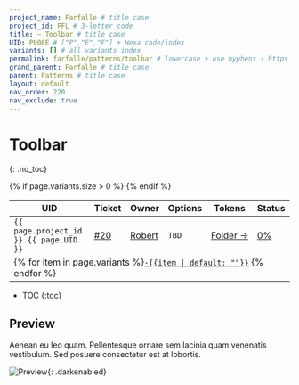 ```yaml
---
project_name: Farfalle # title case
project_id: FFL # 3-letter code
title: — Toolbar # title case
UID: P000E # ["P","E","F"] + Hexa code/index
variants: [] # all variants index
permalink: farfalle/patterns/toolbar # lowercase + use hyphens › https://tinyurl.com/27kmc4rb
grand_parent: Farfalle # title case
parent: Patterns # title case
layout: default
nav_order: 220
nav_exclude: true
---
```


# Toolbar
{: .no_toc}

<table class="headTopBorder">
  <thead>
    <tr>
      <th>UID</th>
      <th>Ticket</th>
      <th>Owner</th>
      <th>Options</th>
      <th>Tokens</th>
      <th>Status</th>
    </tr>
  </thead>
  <tbody>
    <tr>
      <td><code>{{ page.project_id }}.{{ page.UID }}</code></td>
      <td><a href="https://github.com/yummly/pasta/issues/20">&#35;20</a></td>
      <td><a href="https://github.com/robert-ANML">Robert</a></td>
      <td><span data-toolclip='TBD'><code>TBD</code></span></td>
      <td><a href="{{ site.url }}/pasta/assets/projects/{{ page.project_id }}/tokens/">Folder&nbsp;→</a></td>
      <td><a href="#accessibility-status"><span id="statusWidget"></span><span>0%</span></a></td>
    </tr>
    {% if page.variants.size > 0 %}
    <tr>
      <td colspan="6" class="pageHeaderVariantsRow">
        {% for item in page.variants %}<a href="#{{ page.UID }}-{{item}}"><code>-{{item | default: ""}}</code></a> {% endfor %}
      </td>
    </tr>
    {% endif %}
  </tbody>
</table>



- TOC
{:toc}

## Preview

Aenean eu leo quam. Pellentesque ornare sem lacinia quam venenatis vestibulum. Sed posuere consectetur est at lobortis.

![Preview]({{site.baseurl}}/assets/projects/{{page.project_id}}/images/YPL-DOC-imgPlaceholder-Full.png){: .darkenabled}

